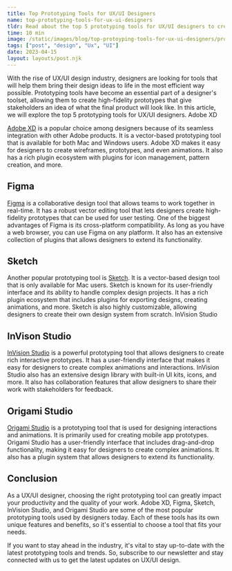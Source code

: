 ```yaml
---
title: Top Prototyping Tools for UX/UI Designers
name: top-prototyping-tools-for-ux-ui-designers
tldr: Read about the top 5 prototyping tools for UX/UI designers to create high-fidelity prototypes.
time: 10 min
image: /static/images/blog/top-protoyping-tools-for-ux-ui-designers/prototyping.jpg
tags: ["post", "design", "Ux", "UI"]
date: 2023-04-15
layout: layouts/post.njk
---
```


With the rise of UX/UI design industry, designers are looking for tools that will help them bring their design ideas to life in the most efficient way possible. Prototyping tools have become an essential part of a designer's toolset, allowing them to create high-fidelity prototypes that give stakeholders an idea of what the final product will look like. In this article, we will explore the top 5 prototyping tools for UX/UI designers.
Adobe XD

[Adobe XD]() is a popular choice among designers because of its seamless integration with other Adobe products. It is a vector-based prototyping tool that is available for both Mac and Windows users. Adobe XD makes it easy for designers to create wireframes, prototypes, and even animations. It also has a rich plugin ecosystem with plugins for icon management, pattern creation, and more.

## Figma

[Figma](https://www.figma.com/) is a collaborative design tool that allows teams to work together in real-time. It has a robust vector editing tool that lets designers create high-fidelity prototypes that can be used for user testing. One of the biggest advantages of Figma is its cross-platform compatibility. As long as you have a web browser, you can use Figma on any platform. It also has an extensive collection of plugins that allows designers to extend its functionality.

## Sketch

Another popular prototyping tool is [Sketch](https://www.sketch.com/). It is a vector-based design tool that is only available for Mac users. Sketch is known for its user-friendly interface and its ability to handle complex design projects. It has a rich plugin ecosystem that includes plugins for exporting designs, creating animations, and more. Sketch is also highly customizable, allowing designers to create their own design system from scratch.
InVision Studio

## InVison Studio

[InVision Studio](https://www.invisionapp.com/) is a powerful prototyping tool that allows designers to create rich interactive prototypes. It has a user-friendly interface that makes it easy for designers to create complex animations and interactions. InVision Studio also has an extensive design library with built-in UI kits, icons, and more. It also has collaboration features that allow designers to share their work with stakeholders for feedback.

## Origami Studio

[Origami Studio](https://origami.design/) is a prototyping tool that is used for designing interactions and animations. It is primarily used for creating mobile app prototypes. Origami Studio has a user-friendly interface that includes drag-and-drop functionality, making it easy for designers to create complex animations. It also has a plugin system that allows designers to extend its functionality.

## Conclusion

As a UX/UI designer, choosing the right prototyping tool can greatly impact your productivity and the quality of your work. Adobe XD, Figma, Sketch, InVision Studio, and Origami Studio are some of the most popular prototyping tools used by designers today. Each of these tools has its own unique features and benefits, so it's essential to choose a tool that fits your needs.

If you want to stay ahead in the industry, it's vital to stay up-to-date with the latest prototyping tools and trends. So, subscribe to our newsletter and stay connected with us to get the latest updates on UX/UI design.
